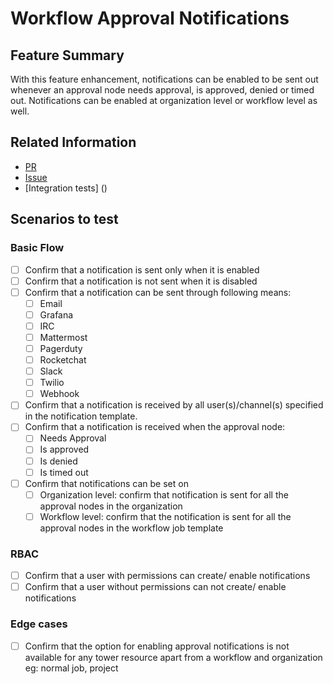 # Workflow Approval Notifications

## Feature Summary
With this feature enhancement, notifications can be enabled to be sent out whenever an approval node needs approval, is approved, denied or timed out.
Notifications can be enabled at organization level or workflow level as well.

## Related Information
* [PR](https://github.com/ansible/awx/pull/4657)
* [Issue](https://github.com/ansible/tower-qa/issues/4089)
* [Integration tests] ()

## Scenarios to test

### Basic Flow

- [ ] Confirm that a notification is sent only when it is enabled
- [ ] Confirm that a notification is not sent when it is disabled
- [ ] Confirm that a notification can be sent through following means:
    - [ ] Email
    - [ ] Grafana
    - [ ] IRC
    - [ ] Mattermost
    - [ ] Pagerduty
    - [ ] Rocketchat
    - [ ] Slack
    - [ ] Twilio
    - [ ] Webhook
- [ ] Confirm that a notification is received by all user(s)/channel(s) specified in the notification template.
- [ ] Confirm that a notification is received when the approval node:
    - [ ] Needs Approval
    - [ ] Is approved
    - [ ] Is denied
    - [ ] Is timed out
- [ ] Confirm that notifications can be set on
    - [ ] Organization level: confirm that notification is sent for all the approval nodes in the organization
    - [ ] Workflow level: confirm that the notification is sent for all the approval nodes in the workflow job template

### RBAC
- [ ] Confirm that a user with permissions can create/ enable notifications
- [ ] Confirm that a user without permissions can not create/ enable notifications

### Edge cases
- [ ] Confirm that the option for enabling approval notifications is not available for any tower resource apart from a workflow and organization eg: normal job, project
